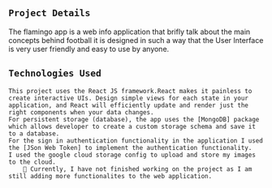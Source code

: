## `Project Details`
The flamingo app is a web info application that brifly talk about the main concepts behind football it is designed in such a way that the User Interface is very user friendly and easy to use by anyone.

## `Technologies Used`

    This project uses the React JS framework.React makes it painless to create interactive UIs. Design simple views for each state in your application, and React will efficiently update and render just the right components when your data changes.
    For persistent storage (database), the app uses the [MongoDB] package which allows developer to create a custom storage schema and save it to a database.
    For the sign in authentication functionality in the application I used the [JSon Web Token] to implement the authentication functionality.
    I used the google cloud storage config to upload and store my images to the cloud.
        🚨 Currently, I have not finished working on the project as I am still adding more functionalites to the web application.
